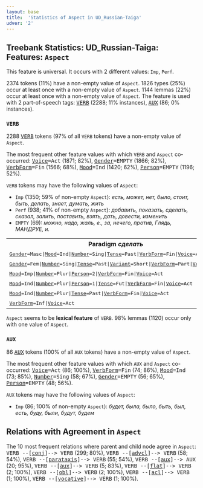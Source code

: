 ```yaml
---
layout: base
title:  'Statistics of Aspect in UD_Russian-Taiga'
udver: '2'
---
```


## Treebank Statistics: UD_Russian-Taiga: Features: `Aspect`

This feature is universal.
It occurs with 2 different values: `Imp`, `Perf`.

2374 tokens (11%) have a non-empty value of `Aspect`.
1826 types (25%) occur at least once with a non-empty value of `Aspect`.
1144 lemmas (22%) occur at least once with a non-empty value of `Aspect`.
The feature is used with 2 part-of-speech tags: <tt><a href="ru_taiga-pos-VERB.html">VERB</a></tt> (2288; 11% instances), <tt><a href="ru_taiga-pos-AUX.html">AUX</a></tt> (86; 0% instances).

### `VERB`

2288 <tt><a href="ru_taiga-pos-VERB.html">VERB</a></tt> tokens (97% of all `VERB` tokens) have a non-empty value of `Aspect`.

The most frequent other feature values with which `VERB` and `Aspect` co-occurred: <tt><a href="ru_taiga-feat-Voice.html">Voice</a></tt><tt>=Act</tt> (1871; 82%), <tt><a href="ru_taiga-feat-Gender.html">Gender</a></tt><tt>=EMPTY</tt> (1866; 82%), <tt><a href="ru_taiga-feat-VerbForm.html">VerbForm</a></tt><tt>=Fin</tt> (1566; 68%), <tt><a href="ru_taiga-feat-Mood.html">Mood</a></tt><tt>=Ind</tt> (1420; 62%), <tt><a href="ru_taiga-feat-Person.html">Person</a></tt><tt>=EMPTY</tt> (1196; 52%).

`VERB` tokens may have the following values of `Aspect`:

* `Imp` (1350; 59% of non-empty `Aspect`): <em>есть, может, нет, было, стоит, быть, делать, знает, думать, жить</em>
* `Perf` (938; 41% of non-empty `Aspect`): <em>добавить, показать, сделать, сказал, залить, поставить, взять, дать, довести, изменить</em>
* `EMPTY` (69): <em>можно, надо, жаль, е., за, нечего, против, Глядь, МАНДРУЕ, и.</em>

<table>
  <tr><th>Paradigm <i>сделать</i></th><th><tt>Imp</tt></th><th><tt>Perf</tt></th></tr>
  <tr><td><tt><tt><a href="ru_taiga-feat-Gender.html">Gender</a></tt><tt>=Masc</tt>|<tt><a href="ru_taiga-feat-Mood.html">Mood</a></tt><tt>=Ind</tt>|<tt><a href="ru_taiga-feat-Number.html">Number</a></tt><tt>=Sing</tt>|<tt><a href="ru_taiga-feat-Tense.html">Tense</a></tt><tt>=Past</tt>|<tt><a href="ru_taiga-feat-VerbForm.html">VerbForm</a></tt><tt>=Fin</tt>|<tt><a href="ru_taiga-feat-Voice.html">Voice</a></tt><tt>=Act</tt></tt></td><td></td><td><em>сделал</em></td></tr>
  <tr><td><tt><tt><a href="ru_taiga-feat-Gender.html">Gender</a></tt><tt>=Fem</tt>|<tt><a href="ru_taiga-feat-Number.html">Number</a></tt><tt>=Sing</tt>|<tt><a href="ru_taiga-feat-Tense.html">Tense</a></tt><tt>=Past</tt>|<tt><a href="ru_taiga-feat-Variant.html">Variant</a></tt><tt>=Short</tt>|<tt><a href="ru_taiga-feat-VerbForm.html">VerbForm</a></tt><tt>=Part</tt>|<tt><a href="ru_taiga-feat-Voice.html">Voice</a></tt><tt>=Pass</tt></tt></td><td></td><td><em>сделана</em></td></tr>
  <tr><td><tt><tt><a href="ru_taiga-feat-Mood.html">Mood</a></tt><tt>=Imp</tt>|<tt><a href="ru_taiga-feat-Number.html">Number</a></tt><tt>=Plur</tt>|<tt><a href="ru_taiga-feat-Person.html">Person</a></tt><tt>=2</tt>|<tt><a href="ru_taiga-feat-VerbForm.html">VerbForm</a></tt><tt>=Fin</tt>|<tt><a href="ru_taiga-feat-Voice.html">Voice</a></tt><tt>=Act</tt></tt></td><td><em>Сделайте</em></td><td></td></tr>
  <tr><td><tt><tt><a href="ru_taiga-feat-Mood.html">Mood</a></tt><tt>=Ind</tt>|<tt><a href="ru_taiga-feat-Number.html">Number</a></tt><tt>=Plur</tt>|<tt><a href="ru_taiga-feat-Person.html">Person</a></tt><tt>=1</tt>|<tt><a href="ru_taiga-feat-Tense.html">Tense</a></tt><tt>=Fut</tt>|<tt><a href="ru_taiga-feat-VerbForm.html">VerbForm</a></tt><tt>=Fin</tt>|<tt><a href="ru_taiga-feat-Voice.html">Voice</a></tt><tt>=Act</tt></tt></td><td></td><td><em>сделаем</em></td></tr>
  <tr><td><tt><tt><a href="ru_taiga-feat-Mood.html">Mood</a></tt><tt>=Ind</tt>|<tt><a href="ru_taiga-feat-Number.html">Number</a></tt><tt>=Plur</tt>|<tt><a href="ru_taiga-feat-Tense.html">Tense</a></tt><tt>=Past</tt>|<tt><a href="ru_taiga-feat-VerbForm.html">VerbForm</a></tt><tt>=Fin</tt>|<tt><a href="ru_taiga-feat-Voice.html">Voice</a></tt><tt>=Act</tt></tt></td><td></td><td><em>сделали</em></td></tr>
  <tr><td><tt><tt><a href="ru_taiga-feat-VerbForm.html">VerbForm</a></tt><tt>=Inf</tt>|<tt><a href="ru_taiga-feat-Voice.html">Voice</a></tt><tt>=Act</tt></tt></td><td></td><td><em>сделать</em></td></tr>
</table>

`Aspect` seems to be **lexical feature** of `VERB`. 98% lemmas (1120) occur only with one value of `Aspect`.

### `AUX`

86 <tt><a href="ru_taiga-pos-AUX.html">AUX</a></tt> tokens (100% of all `AUX` tokens) have a non-empty value of `Aspect`.

The most frequent other feature values with which `AUX` and `Aspect` co-occurred: <tt><a href="ru_taiga-feat-Voice.html">Voice</a></tt><tt>=Act</tt> (86; 100%), <tt><a href="ru_taiga-feat-VerbForm.html">VerbForm</a></tt><tt>=Fin</tt> (74; 86%), <tt><a href="ru_taiga-feat-Mood.html">Mood</a></tt><tt>=Ind</tt> (73; 85%), <tt><a href="ru_taiga-feat-Number.html">Number</a></tt><tt>=Sing</tt> (58; 67%), <tt><a href="ru_taiga-feat-Gender.html">Gender</a></tt><tt>=EMPTY</tt> (56; 65%), <tt><a href="ru_taiga-feat-Person.html">Person</a></tt><tt>=EMPTY</tt> (48; 56%).

`AUX` tokens may have the following values of `Aspect`:

* `Imp` (86; 100% of non-empty `Aspect`): <em>будет, была, было, быть, был, есть, буду, были, будут, будем</em>

## Relations with Agreement in `Aspect`

The 10 most frequent relations where parent and child node agree in `Aspect`:
<tt>VERB --[<tt><a href="ru_taiga-dep-conj.html">conj</a></tt>]--> VERB</tt> (299; 80%),
<tt>VERB --[<tt><a href="ru_taiga-dep-advcl.html">advcl</a></tt>]--> VERB</tt> (58; 54%),
<tt>VERB --[<tt><a href="ru_taiga-dep-parataxis.html">parataxis</a></tt>]--> VERB</tt> (55; 54%),
<tt>VERB --[<tt><a href="ru_taiga-dep-aux.html">aux</a></tt>]--> AUX</tt> (20; 95%),
<tt>VERB --[<tt><a href="ru_taiga-dep-aux.html">aux</a></tt>]--> VERB</tt> (5; 83%),
<tt>VERB --[<tt><a href="ru_taiga-dep-flat.html">flat</a></tt>]--> VERB</tt> (2; 100%),
<tt>VERB --[<tt><a href="ru_taiga-dep-obl.html">obl</a></tt>]--> VERB</tt> (2; 100%),
<tt>VERB --[<tt><a href="ru_taiga-dep-acl.html">acl</a></tt>]--> VERB</tt> (1; 100%),
<tt>VERB --[<tt><a href="ru_taiga-dep-vocative.html">vocative</a></tt>]--> VERB</tt> (1; 100%).

